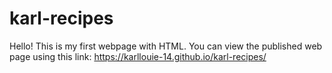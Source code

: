 # karl-recipes

Hello! 
This is my first webpage with HTML.
You can view the published web page using this link: https://karllouie-14.github.io/karl-recipes/